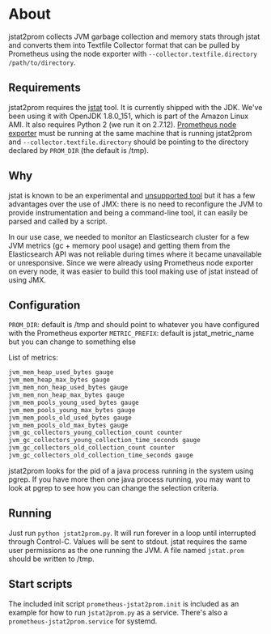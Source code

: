 # About

jstat2prom collects JVM garbage collection and memory stats through jstat and converts
them into Textfile Collector format that can be pulled by Prometheus using the node
exporter with `--collector.textfile.directory /path/to/directory`.

## Requirements

jstat2prom requires the [jstat](https://docs.oracle.com/javase/9/tools/jstat.htm#JSWOR734) tool.
It is currently shipped with the JDK. We've been using it with OpenJDK 1.8.0_151, which is part of
the Amazon Linux AMI. It also requires Python 2 (we run it on 2.7.12).
[Prometheus node exporter](https://github.com/prometheus/node_exporter) must be running at the
same machine that is running jstat2prom and `--collector.textfile.directory` should be pointing to
the directory declared by `PROM_DIR` (the default is /tmp).

## Why

jstat is known to be an experimental and [unsupported tool](https://docs.oracle.com/javase/9/tools/jstat.htm#JSWOR734)
but it has a few advantages over the use of JMX: there is no need to reconfigure the JVM to provide
instrumentation and being a command-line tool, it can easily be parsed and called by a script.

In our use case, we needed to monitor an Elasticsearch cluster for a few JVM metrics
(gc + memory pool usage) and getting them from the Elasticsearch API was not reliable during times where
it became unavailable or unresponsive. Since we were already using Prometheus node exporter on
every node, it was easier to build this tool making use of jstat instead of using JMX.

## Configuration

`PROM_DIR`:  default is /tmp and should point to whatever you have configured with the Prometheus exporter
`METRIC_PREFIX`: default is jstat_metric_name but you can change to something else

List of metrics:

```sh
jvm_mem_heap_used_bytes gauge
jvm_mem_heap_max_bytes gauge
jvm_mem_non_heap_used_bytes gauge
jvm_mem_non_heap_max_bytes gauge
jvm_mem_pools_young_used_bytes gauge
jvm_mem_pools_young_max_bytes gauge
jvm_mem_pools_old_used_bytes gauge
jvm_mem_pools_old_max_bytes gauge
jvm_gc_collectors_young_collection_count counter
jvm_gc_collectors_young_collection_time_seconds gauge
jvm_gc_collectors_old_collection_count counter
jvm_gc_collectors_old_collection_time_seconds gauge
```

jstat2prom looks for the pid of a java process running in the system using pgrep. If you have more then
one java process running, you may want to look at pgrep to see how you can change the selection criteria.

## Running

Just run `python jstat2prom.py`. It will run forever in a loop until interrupted through Control-C.
Values will be sent to stdout. jstat requires the same user permissions as the one running the JVM.
A file named `jstat.prom` should be written to /tmp.

## Start scripts

The included init script `prometheus-jstat2prom.init` is included as an example for how to run `jstat2prom.py` as a service. There's also a `prometheus-jstat2prom.service` for systemd.
